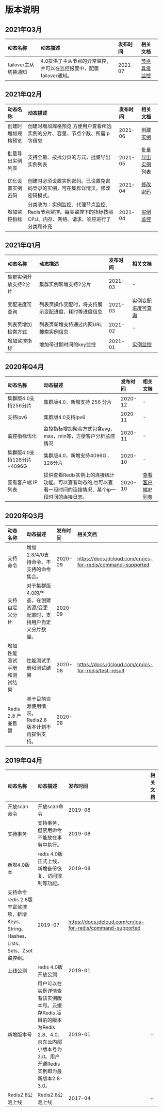 # 版本说明


## 2021年Q3月

| 动态名称 | 动态描述  | 发布时间	  | 相关文档   |
|   :---  |  :---   |  :---  |:---  |
|   failover主从切换通知	|   4.0提供了主从节点的异常监控，并可以在监控报警中，配置failover通知。	|   2021-07	|  [节点异常监控](../Operation-Guide/Monitoring/Node-Notice.md)  |  


## 2021年Q2月
| 动态名称 | 动态描述  | 发布时间	  | 相关文档   |
|   :---  |  :---   |  :---  |:---  |
|   创建时增加规格预览	|   创建时增加规格预览,方便用户查看所选实例的分片、容量、节点个数、所需ip等信息	|   2021-06	|  [创建实例](../Getting-Started/Create-Instance.md)  |   
|   批量导出实例列表	|   支持全量、按找分页的方式，批量导出实例列表|   	2021-05	|  [批量导出实例列表](../Operation-Guide/Instance-Management/Export-Instance.md)   |   
|   优化设置实例密码	|   创建时必须设置实例密码。已设置免密码登录的实例，可在集群详情页，修改密码模式。|   	2021-04	|  [修改密码](../Operation-Guide/Instance-Management/Change-Password.md)   |   
|   增加监控指标	|   分类改为：实例监控、代理节点监控、Redis节点监控。每类监控下的指标按照CPU、内存、网络、请求、响应进行了分类和补充	|   2021-04	|   [实例监控](../Operation-Guide/Monitoring/Monitoring.md)    |   

## 2021年Q1月
| 动态名称 | 动态描述  | 发布时间	  | 相关文档   |
|   :---  |  :---   |  :---  |:---  |
|   集群实例开放支持2分片| 集群实例新增支持2分片  | 2021-03	|  -   |   
|   变配进度可查询	|   列表页操作变配时，将支持展示变配进度、耗时等进度信息 	|   2021-03	|  [实例变配进度可查询](../Operation-Guide/Instance-Management/Change-Configuration.md)  |   
|   列表页增加检索方式	|   列表页新增支持通过内网URL搜索实例信息|   	2021-02	|  -    |   
|   增加监控指标	|   增加带过期时间的key监控	|   2021-01	|  [实例监控](../Operation-Guide/Monitoring/Monitoring.md)    |   



## 2020年Q4月
| 动态名称 | 动态描述  | 发布时间	  | 相关文档   |
|   :---  |  :---   |  :---  |:---  |
|   集群版4.0支持256分片	|   集群版4.0，新增支持 256 分片	|   2020-12	|  -   |   
|   支持ipv6|   	集群版4.0支持ipv6	|   2020-11 | - |   
|   监控指标优化|   	监控指标增加聚合方式包含avg，max，min等，方便客户分析监控情况	|   2020-11	|  -  |   
|   集群版4.0支持128分片+4096G  |   	集群版4.0，新增支持4096G 、128分片|   	2020-10	|    -  |   
|   查看客户端 IP 列表	  |   提供查看Redis实例上的连接统计功能。可以查看动态的,也可以查看一段时间的连接情况、某个ip一段时间的连接日志。   |     2020-10	|    [查看客户端IP列表](../Operation-Guide/Instance-Management/ClientIPList.md)  


## 2020年Q3月
| 动态名称 | 动态描述  | 发布时间	  | 相关文档   |
|   :---  |  :---   |  :---  |:---  |
|   支持命令	|   增加2.8/4/0支持命令、不支持的命令集合。	|   2020-09	|   https://docs.jdcloud.com/cn/jcs-for-redis/command-supported
|   支持自定义分片|   	对于集群版4.0的产品，在创建资源/变更配置时，支持用户自定义分片数量。	|   2020-09	|   |   
|   增加性能测试手册和测试结果	  |  性能测试手册和测试结果	  |  2020-08  |  	https://docs.jdcloud.com/cn/jcs-for-redis/test-result  |  
|   Redis 2.8 产品售罄	|   基于目前资源使用情况，Redis2.8版本计划不再提供支持。 |   2020-08	|   | 


## 2019年Q4月
| 动态名称 | 动态描述  | 发布时间	  | 相关文档   |
|   :---  |  :---   |  :---  |:---  |
|   开放scan命令	|   开放scan命令	|   2019-08	|   |   
|   支持事务	|   支持事务，但禁用命令不能放在事务中执行。|   	2019-08	|   |   
|   新增4.0版本	|      redis 4.0版 正式上线，新增备份恢复、访问控制等功能。  |   2019-08	|   |   
|   支持命令	redis 2.8版 丰富监控项，新增Keys、String、Hashes、Lists、Sets、Zset监控组。	|   2019-07	 |   https://docs.jdcloud.com/cn/jcs-for-redis/command-supported|   
|   上线公测|   	redis 4.0版  开放公测|   	2019-01 |    |   
|   新增版本号  |   用户可以在实例详情查看该实例版本号。云缓存Redis 版目前的版本为Redis 2.8、4.0，京东云内部小版本号为3.0。用户开通Redis实例即为最新版本2.8-3.0。|   	2019-01	| -  | 
|   Redis2.8公测上线|   	Redis2.8公测上线|   	2017-04	|  - |   


